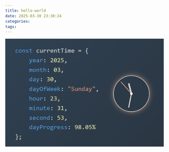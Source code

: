 ```yaml
---
title: hello-world
date: 2025-03-30 23:30:24
categories:
tags:
---
```

![](../attachments/hello-world/Pasted%20image%2020250330233205.png)